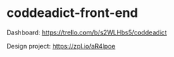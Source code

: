# coddeadict-front-end

Dashboard: https://trello.com/b/s2WLHbs5/coddeadict

Design project: https://zpl.io/aR4lpoe